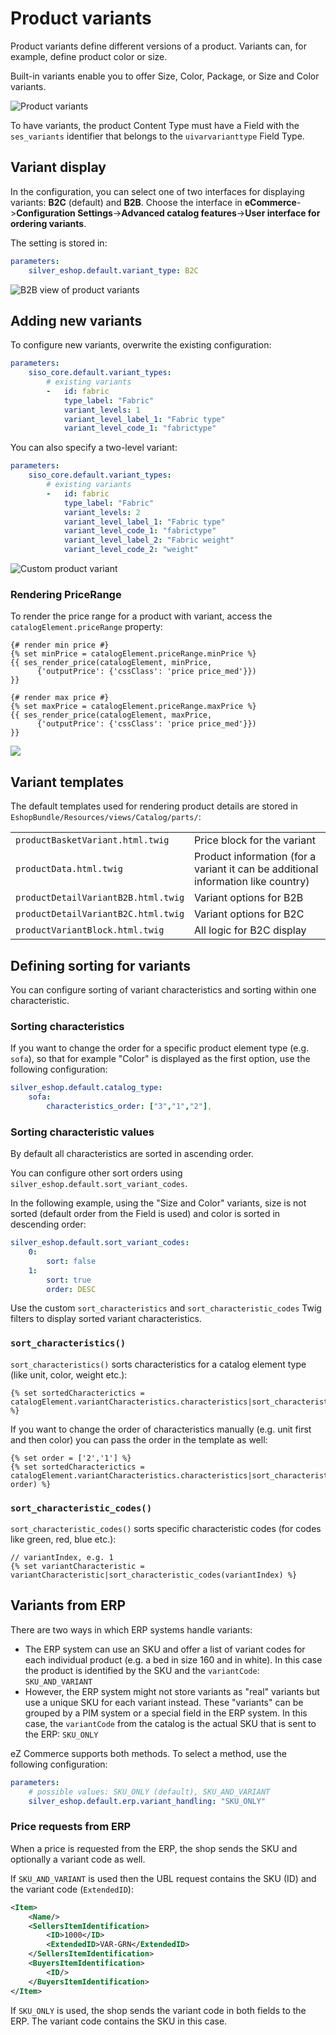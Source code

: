 # Product variants

Product variants define different versions of a product.
Variants can, for example, define product color or size.

Built-in variants enable you to offer Size, Color, Package, or Size and Color variants.

![Product variants](../../img/catalog_product_variants.png)

To have variants, the product Content Type must have a Field with the `ses_variants` identifier that belongs to the `uivarvarianttype` Field Type. 

## Variant display

In the configuration, you can select one of two interfaces for displaying variants:
**B2C** (default) and **B2B**.
Choose the interface in **eCommerce**->**Configuration Settings**->**Advanced catalog features**->**User interface for ordering variants**.

The setting is stored in:

``` yaml
parameters:
    silver_eshop.default.variant_type: B2C
```

![B2B view of product variants](../../img/catalog_product_variants_b2b.png)

## Adding new variants

To configure new variants, overwrite the existing configuration:

``` yaml
parameters:
    siso_core.default.variant_types:
        # existing variants
        -   id: fabric
            type_label: "Fabric"
            variant_levels: 1
            variant_level_label_1: "Fabric type"
            variant_level_code_1: "fabrictype"
```

You can also specify a two-level variant:

``` yaml
parameters:
    siso_core.default.variant_types:
        # existing variants
        -   id: fabric
            type_label: "Fabric"
            variant_levels: 2
            variant_level_label_1: "Fabric type"
            variant_level_code_1: "fabrictype"
            variant_level_label_2: "Fabric weight"
            variant_level_code_2: "weight"
```

![Custom product variant](../../img/catalog_custom_variant.png)



### Rendering PriceRange

To render the price range for a product with variant, access the `catalogElement.priceRange` property:

``` html+twig
{# render min price #}
{% set minPrice = catalogElement.priceRange.minPrice %}
{{ ses_render_price(catalogElement, minPrice,
      {'outputPrice': {'cssClass': 'price price_med'}})
}}

{# render max price #}
{% set maxPrice = catalogElement.priceRange.maxPrice %}
{{ ses_render_price(catalogElement, maxPrice,
      {'outputPrice': {'cssClass': 'price price_med'}})
}}
```

![](../../img/product_variants.png)

## Variant templates

The default templates used for rendering product details are stored in
`EshopBundle/Resources/views/Catalog/parts/`:

|||
|----|----|
|`productBasketVariant.html.twig`| Price block for the variant|
|`productData.html.twig`| Product information (for a variant it can be additional information like country)|
|`productDetailVariantB2B.html.twig`| Variant options for B2B|
|`productDetailVariantB2C.html.twig`| Variant options for B2C|
|`productVariantBlock.html.twig`| All logic for B2C display|

## Defining sorting for variants

You can configure sorting of variant characteristics and sorting within one characteristic.

### Sorting characteristics

If you want to change the order for a specific product element type (e.g. `sofa`),
so that for example "Color" is displayed as the first option, use the following configuration:

``` yaml
silver_eshop.default.catalog_type:
    sofa:
        characteristics_order: ["3","1","2"],
```

### Sorting characteristic values

By default all characteristics are sorted in ascending order. 

You can configure other sort orders using `silver_eshop.default.sort_variant_codes`.

In the following example, using the "Size and Color" variants,
size is not sorted (default order from the Field is used)
and color is sorted in descending order:

``` yaml
silver_eshop.default.sort_variant_codes:
    0:
        sort: false
    1:
        sort: true
        order: DESC
```

Use the custom `sort_characteristics` and `sort_characteristic_codes` Twig filters
to display sorted variant characteristics.

### `sort_characteristics()`

`sort_characteristics()` sorts characteristics for a catalog element type (like unit, color, weight etc.):

``` html+twig
{% set sortedCharacterictics = catalogElement.variantCharacteristics.characteristics|sort_characteristics(catalogElement.type) %}
```

If you want to change the order of characteristics manually (e.g. unit first and then color) you can pass the order in the template as well:

``` html+twig
{% set order = ['2','1'] %}
{% set sortedCharacterictics = catalogElement.variantCharacteristics.characteristics|sort_characteristics(catalogElement, order) %}
```

### `sort_characteristic_codes()`

`sort_characteristic_codes()` sorts specific characteristic codes (for codes like green, red, blue etc.):

``` html+twig
// variantIndex, e.g. 1
{% set variantCharacteristic = variantCharacteristic|sort_characteristic_codes(variantIndex) %}
```

## Variants from ERP

There are two ways in which ERP systems handle variants:

- The ERP system can use an SKU and offer a list of variant codes for each individual product (e.g. a bed in size 160 and in white). 
In this case the product is identified by the SKU and the `variantCode`: `SKU_AND_VARIANT`
- However, the ERP system might not store variants as "real" variants but use a unique SKU for each variant instead. 
These "variants" can be grouped by a PIM system or a special field in the ERP system. 
In this case, the `variantCode` from the catalog is the actual SKU that is sent to the ERP: `SKU_ONLY`

eZ Commerce supports both methods. 
To select a method, use the following configuration:

``` yaml
parameters: 
    # possible values: SKU_ONLY (default), SKU_AND_VARIANT
    silver_eshop.default.erp.variant_handling: "SKU_ONLY"
```

### Price requests from ERP

When a price is requested from the ERP, the shop sends the SKU and optionally a variant code as well.

If `SKU_AND_VARIANT` is used then the UBL request contains the SKU (ID) and the variant code (`ExtendedID`):

``` xml
<Item>
    <Name/>
    <SellersItemIdentification>
        <ID>1000</ID>
        <ExtendedID>VAR-GRN</ExtendedID>
    </SellersItemIdentification>
    <BuyersItemIdentification>
        <ID/>
    </BuyersItemIdentification>
</Item>
```

If `SKU_ONLY` is used, the shop sends the variant code in both fields to the ERP. 
The variant code contains the SKU in this case. 
